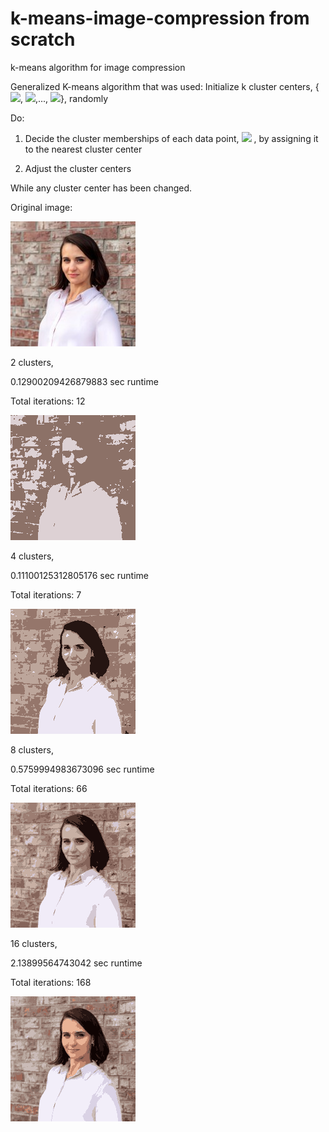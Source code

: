 # k-means-image-compression from scratch

k-means algorithm for image compression

Generalized K-means algorithm that was used:
  Initialize k cluster centers, {<img src="https://latex.codecogs.com/gif.latex?c_1"/>, <img src="https://latex.codecogs.com/gif.latex?c_2"/>,..., <img src="https://latex.codecogs.com/gif.latex?c_k"/>}, randomly

  Do:
  
   1. Decide the cluster memberships of each data point, <img src="https://latex.codecogs.com/gif.latex?x_i"/> , by assigning it to the nearest cluster center
    
   2. Adjust the cluster centers
    
  While any cluster center has been changed.

Original image:

![alt text](https://github.com/natgolovach/k-means-image-compression/blob/main/_data/ng.jpg)

2 clusters, 

0.12900209426879883 sec runtime

Total iterations:  12

![alt text](https://github.com/natgolovach/k-means-image-compression/blob/main/ng.jpg_Compressed_2_clusters.png)

4 clusters, 

0.11100125312805176 sec runtime

Total iterations:  7

![alt text](https://github.com/natgolovach/k-means-image-compression/blob/main/ng.jpg_Compressed_4_clusters.png)

8 clusters, 

0.5759994983673096 sec runtime

Total iterations:  66

![alt text](https://github.com/natgolovach/k-means-image-compression/blob/main/ng.jpg_Compressed_8_clusters.png)

16 clusters, 

2.13899564743042 sec runtime

Total iterations:  168

![alt text](https://github.com/natgolovach/k-means-image-compression/blob/main/ng.jpg_Compressed_16_clusters.png)
